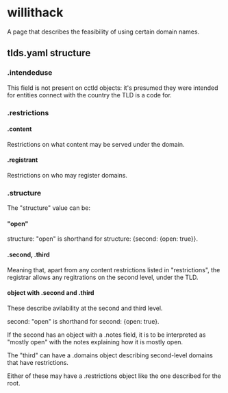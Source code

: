 # willithack

A page that describes the feasibility of using certain domain names.

## tlds.yaml structure

### .intendeduse

This field is not present on cctld objects: it's presumed they were intended for entities connect with the country the TLD is a code for.

### .restrictions

#### .content

Restrictions on what content may be served under the domain.

#### .registrant

Restrictions on who may register domains.

### .structure

The "structure" value can be:

#### "open"

structure: "open" is shorthand for structure: {second: {open: true}}.

#### .second, .third

Meaning that, apart from any content restrictions listed in "restrictions", the registrar allows any regitrations on the second level, under the TLD.

#### object with .second and .third

These describe avilability at the second and third level.

second: "open" is shorthand for second: {open: true}.

If the second has an object with a .notes field, it is to be interpreted as "mostly open" with the notes explaining how it is mostly open.

The "third" can have a .domains object describing second-level domains that have restrictions.

Either of these may have a .restrictions object like the one described for the root.
